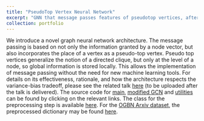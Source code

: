 ```yaml
---
title: "PseudoTop Vertex Neural Network"
excerpt: "GNN that message passes features of pseudotop vertices, after a refinement"
collection: portfolio
---
```


We introduce a novel graph neural network architecture. The message passing is based on not only the information granted by a node vector, but also incorporates the place of a vertex as a pseudo-top vertex. Pseudo top vertices generalize the notion of a directed clique, but only at the level of a node, so global information is stored locally. This allows the implementation of message passing without the need for new machine learning tools. For details on its effectiveness, rationale, and how the architecture respects the variance-bias tradeoff, please see the related talk [here](files/ptvnn.pdf) (to be uploaded after the talk is delivered). The source code for [main](/files/pTV.py), [modified GCN](/files/GCN_modified.py) and [utilities](/files/utils.py) can be found by clicking on the relevant links. The class for the preprocessing step is available [here](/files/ptv_finder.py). For the [OGBN Arxiv dataset](https://ogb.stanford.edu/docs/nodeprop/#ogbn-arxiv), the preprocessed dictionary may be found [here](/files/arxiv_semi_tv_upto5.json).
